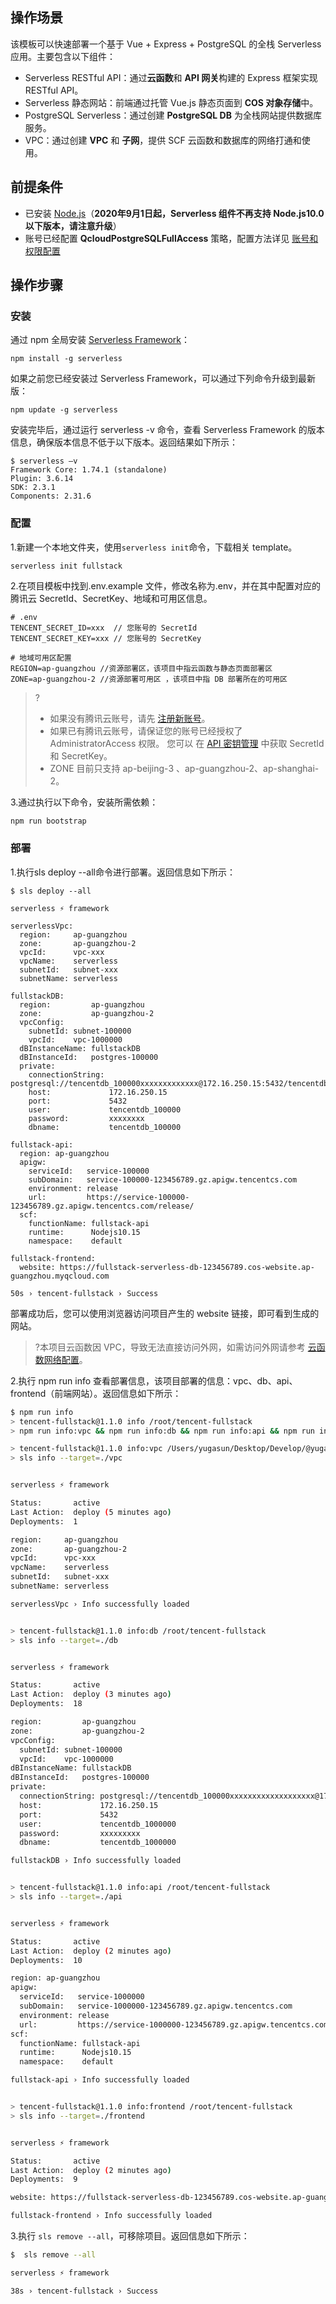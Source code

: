 ## 操作场景

该模板可以快速部署一个基于 Vue + Express + PostgreSQL 的全栈 Serverless 应用。主要包含以下组件：

- Serverless RESTful API：通过**云函数**和 **API 网关**构建的 Express 框架实现
  RESTful API。
- Serverless 静态网站：前端通过托管 Vue.js 静态页面到 **COS 对象存储**中。
- PostgreSQL Serverless：通过创建 **PostgreSQL DB** 为全栈网站提供数据库服务。
- VPC：通过创建 **VPC** 和 **子网**，提供 SCF 云函数和数据库的网络打通和使用。

## 前提条件

- 已安装 [Node.js](https://nodejs.org/en/)（**2020年9月1日起，Serverless 组件不再支持 Node.js10.0 以下版本，请注意升级**）
- 账号已经配置 **QcloudPostgreSQLFullAccess** 策略，配置方法详见 [账号和权限配置](https://cloud.tencent.com/document/product/1154/43006)

## 操作步骤

### 安装

通过 npm 全局安装 [Serverless Framework](https://github.com/serverless/serverless)：

```shell
npm install -g serverless
```

如果之前您已经安装过 Serverless Framework，可以通过下列命令升级到最新版：

```shell
npm update -g serverless
```

安装完毕后，通过运行 serverless -v 命令，查看 Serverless Framework 的版本信息，确保版本信息不低于以下版本。返回结果如下所示：

```shell
$ serverless –v
Framework Core: 1.74.1 (standalone)
Plugin: 3.6.14
SDK: 2.3.1
Components: 2.31.6
```

### 配置

1.新建一个本地文件夹，使用`serverless init`命令，下载相关 template。

```console
serverless init fullstack
```

2.在项目模板中找到.env.example 文件，修改名称为.env，并在其中配置对应的腾讯云 SecretId、SecretKey、地域和可用区信息。

```text
# .env
TENCENT_SECRET_ID=xxx  // 您账号的 SecretId
TENCENT_SECRET_KEY=xxx // 您账号的 SecretKey

# 地域可用区配置
REGION=ap-guangzhou //资源部署区，该项目中指云函数与静态页面部署区
ZONE=ap-guangzhou-2 //资源部署可用区 ，该项目中指 DB 部署所在的可用区
```

>?
>- 如果没有腾讯云账号，请先 [注册新账号](https://cloud.tencent.com/register)。
>- 如果已有腾讯云账号，请保证您的账号已经授权了 AdministratorAccess 权限。 您可以
  在 [API 密钥管理](https://console.cloud.tencent.com/cam/capi) 中获取 SecretId 和 SecretKey。
>- ZONE 目前只支持 ap-beijing-3 、ap-guangzhou-2、ap-shanghai-2。

3.通过执行以下命令，安装所需依赖：

```bash
npm run bootstrap
```

### 部署

1.执行sls deploy --all命令进行部署。返回信息如下所示：

```console
$ sls deploy --all

serverless ⚡ framework

serverlessVpc:
  region:     ap-guangzhou
  zone:       ap-guangzhou-2
  vpcId:      vpc-xxx
  vpcName:    serverless
  subnetId:   subnet-xxx
  subnetName: serverless

fullstackDB:
  region:         ap-guangzhou
  zone:           ap-guangzhou-2
  vpcConfig:
    subnetId: subnet-100000
    vpcId:    vpc-1000000
  dBInstanceName: fullstackDB
  dBInstanceId:   postgres-100000
  private:
    connectionString: postgresql://tencentdb_100000xxxxxxxxxxxxx@172.16.250.15:5432/tencentdb_1000000
    host:             172.16.250.15
    port:             5432
    user:             tencentdb_100000
    password:         xxxxxxxx
    dbname:           tencentdb_100000

fullstack-api:
  region: ap-guangzhou
  apigw:
    serviceId:   service-100000
    subDomain:   service-100000-123456789.gz.apigw.tencentcs.com
    environment: release
    url:         https://service-100000-123456789.gz.apigw.tencentcs.com/release/
  scf:
    functionName: fullstack-api
    runtime:      Nodejs10.15
    namespace:    default

fullstack-frontend:
  website: https://fullstack-serverless-db-123456789.cos-website.ap-guangzhou.myqcloud.com

50s › tencent-fullstack › Success 
```

部署成功后，您可以使用浏览器访问项目产生的 website 链接，即可看到生成的网站。

>?本项目云函数因 VPC，导致无法直接访问外网，如需访问外网请参考 [云函数网络配置]( https://cloud.tencent.com/document/product/583/38202 )。

2.执行 npm run info 查看部署信息，该项目部署的信息：vpc、db、api、frontend（前端网站）。返回信息如下所示：

```bash
$ npm run info
> tencent-fullstack@1.1.0 info /root/tencent-fullstack
> npm run info:vpc && npm run info:db && npm run info:api && npm run info:frontend

> tencent-fullstack@1.1.0 info:vpc /Users/yugasun/Desktop/Develop/@yugasun/tencent-fullstack
> sls info --target=./vpc


serverless ⚡ framework

Status:       active
Last Action:  deploy (5 minutes ago)
Deployments:  1

region:     ap-guangzhou
zone:       ap-guangzhou-2
vpcId:      vpc-xxx
vpcName:    serverless
subnetId:   subnet-xxx
subnetName: serverless

serverlessVpc › Info successfully loaded


> tencent-fullstack@1.1.0 info:db /root/tencent-fullstack
> sls info --target=./db


serverless ⚡ framework

Status:       active
Last Action:  deploy (3 minutes ago)
Deployments:  18

region:         ap-guangzhou
zone:           ap-guangzhou-2
vpcConfig:
  subnetId: subnet-100000
  vpcId:    vpc-1000000
dBInstanceName: fullstackDB
dBInstanceId:   postgres-100000
private:
  connectionString: postgresql://tencentdb_100000xxxxxxxxxxxxxxxxxxx@172.16.250.15:5432/tencentdb_100000
  host:             172.16.250.15
  port:             5432
  user:             tencentdb_1000000
  password:         xxxxxxxxx
  dbname:           tencentdb_1000000

fullstackDB › Info successfully loaded


> tencent-fullstack@1.1.0 info:api /root/tencent-fullstack
> sls info --target=./api


serverless ⚡ framework

Status:       active
Last Action:  deploy (2 minutes ago)
Deployments:  10

region: ap-guangzhou
apigw:
  serviceId:   service-1000000
  subDomain:   service-1000000-123456789.gz.apigw.tencentcs.com
  environment: release
  url:         https://service-1000000-123456789.gz.apigw.tencentcs.com/release/
scf:
  functionName: fullstack-api
  runtime:      Nodejs10.15
  namespace:    default

fullstack-api › Info successfully loaded


> tencent-fullstack@1.1.0 info:frontend /root/tencent-fullstack
> sls info --target=./frontend


serverless ⚡ framework

Status:       active
Last Action:  deploy (2 minutes ago)
Deployments:  9

website: https://fullstack-serverless-db-123456789.cos-website.ap-guangzhou.myqcloud.com

fullstack-frontend › Info successfully loaded

```


3.执行 `sls remove --all`，可移除项目。返回信息如下所示：

```bash
$  sls remove --all

serverless ⚡ framework

38s › tencent-fullstack › Success
```
